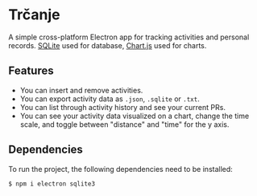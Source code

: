 # Trčanje

A simple cross-platform Electron app for tracking activities and personal records. [SQLite](https://www.sqlite.org/index.html) used for database, [Chart.js](https://www.chartjs.org/) used for charts.

## Features

* You can insert and remove activities.
* You can export activity data as `.json`, `.sqlite` or `.txt`.
* You can list through activity history and see your current PRs.
* You can see your activity data visualized on a chart, change the time scale, and toggle between "distance" and "time" for the y axis.

## Dependencies

To run the project, the following dependencies need to be installed:

`$ npm i electron sqlite3`
